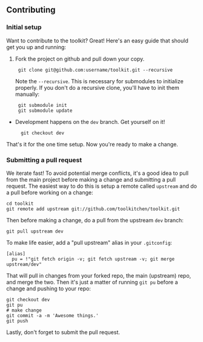 ## Contributing

### Initial setup

Want to contribute to the toolkit? Great! Here's an easy guide that should get you up and running:

1. Fork the project on github and pull down your copy.

        git clone git@github.com:username/toolkit.git --recursive

    Note the `--recursive`. This is necessary for submodules to initialize properly. If you don't do a recursive clone, you'll have to init them manually:

        git submodule init
        git submodule update

- Development happens on the `dev` branch. Get yourself on it!

        git checkout dev

That's it for the one time setup. Now you're ready to make a change.

### Submitting a pull request

We iterate fast! To avoid potential merge conflicts, it's a good idea to pull from the main project before making a change and submitting a pull request. The easiest way to do this is setup a remote called `upstream` and do a pull before working on a change:

    cd toolkit
    git remote add upstream git://github.com/toolkitchen/toolkit.git

Then before making a change, do a pull from the upstream `dev` branch:

    git pull upstream dev

To make life easier, add a "pull upstream" alias in your `.gitconfig`:

    [alias]
      pu = !"git fetch origin -v; git fetch upstream -v; git merge upstream/dev"

That will pull in changes from your forked repo, the main (upstream) repo, and merge the two. Then it's just a matter of running `git pu` before a change and pushing to your repo:

    git checkout dev
    git pu
    # make change
    git commit -a -m 'Awesome things.'
    git push

Lastly, don't forget to submit the pull request.

